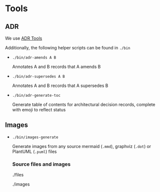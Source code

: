 # Tools

## ADR

We use [ADR Tools](https://github.com/npryce/adr-tools)

Additionally, the following helper scripts can be found in `./bin`

- `./bin/adr-amends A B`

  Annotates A and B records that A amends B
- `./bin/adr-supersedes A B`

  Annotates A and B records that A supersedes B
- `./bin/adr-generate-toc`

  Generate table of contents for architectural decision records, complete with emoji to reflect status

## Images

- `./bin/images-generate`

  Generate images from any source mermaid (`.mmd`), graphviz (`.dot`) or PlantUML (`.puml`) files

  ### Source files and images

  ./files

  ./images
